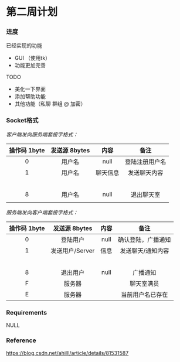 # 第二周计划

### 进度

已经实现的功能

- GUI （使用tk）
- 功能更加完善

TODO

- 美化一下界面
- 添加帮助功能
- 其他功能（私聊 群组 @ 加密）

### Socket格式

*客户端发向服务端套接字格式：*

| 操作码 1byte | 发送源 8bytes |   内容   |      备注      |
| :----------: | :-----------: | :------: | :------------: |
|      0       |    用户名     |   null   | 登陆注册用户名 |
|      1       |    用户名     | 聊天信息 |  发送聊天内容  |
|              |               |          |                |
|              |               |          |                |
|              |               |          |                |
|              |               |          |                |
|              |               |          |                |
|      8       |    用户名     |   null   |   退出聊天室   |
|              |               |          |                |

*服务端发向客户端套接字格式：*

| 操作码 1byte |  发送源 8bytes  | 内容 |        备注        |
| :----------: | :-------------: | :--: | :----------------: |
|      0       |    登陆用户     | null | 确认登陆，广播通知 |
|      1       | 发送用户/Server | 信息 | 发送聊天/通知内容  |
|              |                 |      |                    |
|              |                 |      |                    |
|              |                 |      |                    |
|              |                 |      |                    |
|              |                 |      |                    |
|      8       |    退出用户     | null |      广播通知      |
|      F       |     服务器      |      |     聊天室满员     |
|      E       |     服务器      |      |  当前用户名已存在  |





### Requirements

NULL



### Reference

<https://blog.csdn.net/ahilll/article/details/81531587>